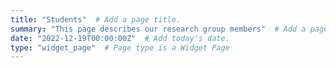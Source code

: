 ```yaml
---
title: "Students"  # Add a page title.
summary: "This page describes our research group members"  # Add a page description.
date: "2022-12-19T00:00:00Z"  # Add today's date.
type: "widget_page"  # Page type is a Widget Page
---
```

